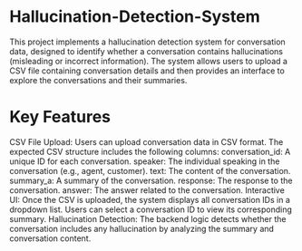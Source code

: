 # Hallucination-Detection-System
This project implements a hallucination detection system for conversation data, designed to identify whether a conversation contains hallucinations (misleading or incorrect information). The system allows users to upload a CSV file containing conversation details and then provides an interface to explore the conversations and their summaries.

# Key Features
CSV File Upload: Users can upload conversation data in CSV format. The expected CSV structure includes the following columns:
        conversation_id: A unique ID for each conversation.
        speaker: The individual speaking in the conversation (e.g., agent, customer).
        text: The content of the conversation.
        summary_a: A summary of the conversation.
        response: The response to the conversation.
        answer: The answer related to the conversation.
Interactive UI: Once the CSV is uploaded, the system displays all conversation IDs in a dropdown list. Users can select a conversation ID to view its corresponding summary.
Hallucination Detection: The backend logic detects whether the conversation includes any hallucination by analyzing the summary and conversation content.




